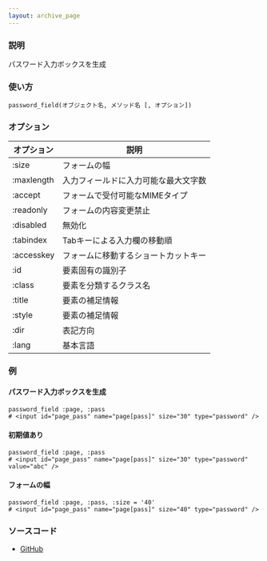 ```yaml
---
layout: archive_page
---
```

### 説明
パスワード入力ボックスを生成

### 使い方
    password_field(オブジェクト名, メソッド名 [, オプション])

### オプション

オプション   | 説明
---------- | ------------------
:size      | フォームの幅
:maxlength | 入力フィールドに入力可能な最大文字数
:accept    | フォームで受付可能なMIMEタイプ
:readonly  | フォームの内容変更禁止
:disabled  | 無効化
:tabindex  | Tabキーによる入力欄の移動順
:accesskey | フォームに移動するショートカットキー
:id        | 要素固有の識別子
:class     | 要素を分類するクラス名
:title     | 要素の補足情報
:style     | 要素の補足情報
:dir       | 表記方向
:lang      | 基本言語

### 例
#### パスワード入力ボックスを生成
    password_field :page, :pass
    # <input id="page_pass" name="page[pass]" size="30" type="password" />

#### 初期値あり
    password_field :page, :pass
    # <input id="page_pass" name="page[pass]" size="30" type="password" value="abc" />

#### フォームの幅
    password_field :page, :pass, :size = '40'
    # <input id="page_pass" name="page[pass]" size="40" type="password" />

### ソースコード
* [GitHub](https://github.com/rails/rails/blob/ac30e389ecfa0e26e3d44c1eda8488ddf63b3ecc/actionview/lib/action_view/helpers/form_helper.rb#L1156)